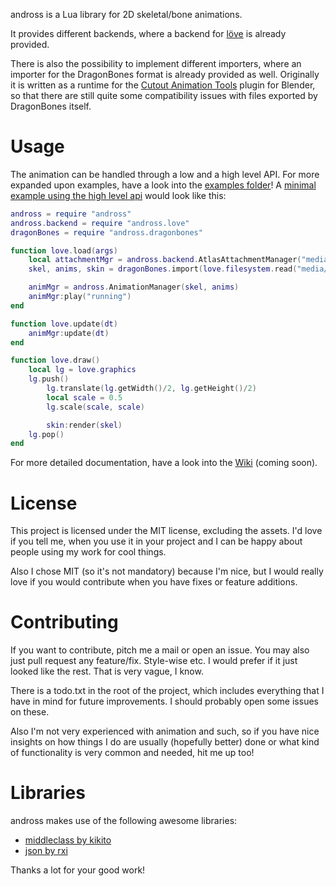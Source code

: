 andross is a Lua library for 2D skeletal/bone animations. 

It provides different backends, where a backend for [löve](https://love2d.org/) is already provided.

There is also the possibility to implement different importers, where an importer for the DragonBones format is already provided as well. 
Originally it is written as a runtime for the [Cutout Animation Tools](https://github.com/ndee85/coa_tools) plugin for Blender, so that there are still quite some compatibility issues with files exported by DragonBones itself.

# Usage
The animation can be handled through a low and a high level API. For more expanded upon examples, have a look into the [examples folder](https://github.com/pfirsich/andross/tree/master/examples)!
A [minimal example using the high level api](https://github.com/pfirsich/andross/tree/master/examples/highlevelapi_minimal.lua) would look like this:
```lua 
andross = require "andross"
andross.backend = require "andross.love"
dragonBones = require "andross.dragonbones"

function love.load(args)
    local attachmentMgr = andross.backend.AtlasAttachmentManager("media/dude/texture/sprites/dude_atlas.png")
    skel, anims, skin = dragonBones.import(love.filesystem.read("media/dude/dude.json"), attachmentMgr)

    animMgr = andross.AnimationManager(skel, anims)
    animMgr:play("running")
end

function love.update(dt)
    animMgr:update(dt)
end

function love.draw()
    local lg = love.graphics
    lg.push()
        lg.translate(lg.getWidth()/2, lg.getHeight()/2)
        local scale = 0.5
        lg.scale(scale, scale)

        skin:render(skel)
    lg.pop()
end
```

For more detailed documentation, have a look into the [Wiki](https://github.com/pfirsich/andross/wiki) (coming soon).

# License 
This project is licensed under the MIT license, excluding the assets. 
I'd love if you tell me, when you use it in your project and I can be happy about people using my work for cool things. 

Also I chose MIT (so it's not mandatory) because I'm nice, but I would really love if you would contribute when you have fixes or feature additions.

# Contributing
If you want to contribute, pitch me a mail or open an issue. You may also just pull request any feature/fix. Style-wise etc. I would prefer if it just looked like the rest. That is very vague, I know. 

There is a todo.txt in the root of the project, which includes everything that I have in mind for future improvements. I should probably open some issues on these. 

Also I'm not very experienced with animation and such, so if you have nice insights on how things I do are usually (hopefully better) done or what kind of functionality is very common and needed, hit me up too!

# Libraries
andross makes use of the following awesome libraries:
* [middleclass by kikito](https://github.com/kikito/middleclass)
* [json by rxi](https://github.com/rxi/json.lua)

Thanks a lot for your good work!